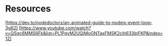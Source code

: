 # Resources

[https://dev.to/nodedoctors/an-animated-guide-to-nodejs-event-loop-3g62]
[https://www.youtube.com/watch?v=QSqc6MMS6Fk&list=PL1PqvM2UQiMoGNTaxFMSK2cih633lpFKP&index=12]
